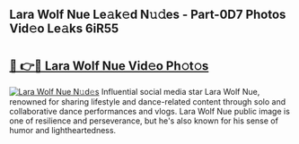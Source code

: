 ## Lara Wolf Nue Le𝚊k𝚎d N𝚞𝚍es - Part-0D7 Photos Vid𝚎o Le𝚊ks 6iR55

# <h2><a href="http://fbadaxn.evod.top/?m=Lara+Wolf+Nue">🔗 👉🔴 Lara Wolf Nue Vid𝚎o Ph𝚘t𝚘s</a></h2>

[![Lara Wolf Nue N𝚞d𝚎s](https://i.imgur.com/8V9OHl7.gif)](http://fbadaxn.evod.top/?m=Lara+Wolf+Nue)
Influential social media star Lara Wolf Nue, renowned for sharing lifestyle and dance-related content through solo and collaborative dance performances and vlogs. Lara Wolf Nue public image is one of resilience and perseverance, but he's also known for his sense of humor and lightheartedness. 
